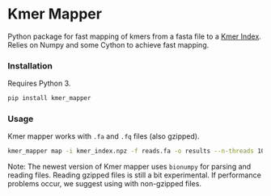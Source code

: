 # Kmer Mapper
Python package for fast mapping of kmers from a fasta file to a [Kmer Index](https://github.com/ivargr/graph_kmer_index). Relies on Numpy and some Cython to achieve fast mapping. 

### Installation
Requires Python 3.
```bash
pip install kmer_mapper
```

### Usage
Kmer mapper works with `.fa` and `.fq` files (also gzipped). 
```bash
kmer_mapper map -i kmer_index.npz -f reads.fa -o results --n-threads 10
```

Note: The newest version of Kmer mapper uses `bionumpy` for parsing and reading files. Reading gzipped files is still a bit experimental. If performance problems occur, we suggest using with non-gzipped files.